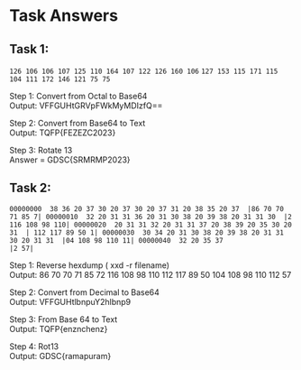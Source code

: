 # Task Answers

## Task 1: 
```126 106 106 107 125 110 164 107 122 126 160 106```
```127 153 115 171 115 104 111 172 146 121 75 75 ```

Step 1: Convert from Octal to Base64
<br/>
Output: VFFGUHtGRVpFWkMyMDIzfQ==

Step 2: Convert from Base64 to Text
<br/>
Output: TQFP{FEZEZC2023}

Step 3: Rotate 13
<br/>
Answer = GDSC{SRMRMP2023}

## Task 2:
   ``00000000  38 36 20 37 30 20 37 30 20 37 31 20 38 35 20 37  |86 70 70 71 85 7|
     00000010  32 20 31 31 36 20 31 30 38 20 39 38 20 31 31 30  |2 116 108 98 110|
     00000020  20 31 31 32 20 31 31 37 20 38 39 20 35 30 20 31  | 112 117 89 50 1|
     00000030  30 34 20 31 30 38 20 39 38 20 31 31 30 20 31 31  |04 108 98 110 11|
     00000040  32 20 35 37                                      |2 57|``

Step 1: Reverse hexdump ( xxd -r filename)
<br/>
Output: 86 70 70 71 85 72 116 108 98 110 112 117 89 50 104 108 98 110 112 57

Step 2: Convert from Decimal to Base64
<br/>
Output: VFFGUHtlbnpuY2hlbnp9

Step 3: From Base 64 to Text
<br/>
Output: TQFP{enznchenz}

Step 4: Rot13
<br/>
Output: GDSC{ramapuram}
